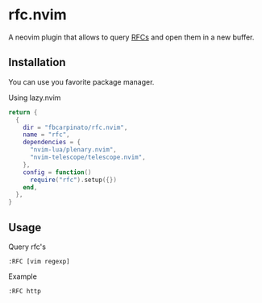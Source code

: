 # rfc.nvim

A neovim plugin that allows to query [RFCs](https://en.wikipedia.org/wiki/Request_for_Comments) and open them in a new buffer.

## Installation

You can use you favorite package manager.

Using lazy.nvim

```lua
return {
  {
    dir = "fbcarpinato/rfc.nvim",
    name = "rfc",
    dependencies = {
      "nvim-lua/plenary.nvim",
      "nvim-telescope/telescope.nvim",
    },
    config = function()
      require("rfc").setup({})
    end,
  },
}
```

## Usage

Query rfc's

```vim
:RFC [vim regexp]
```

Example

```vim
:RFC http
```
